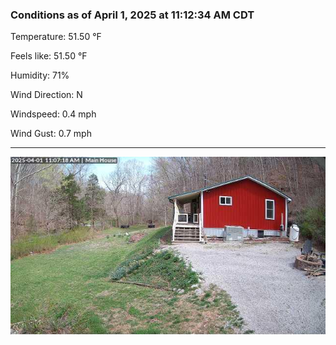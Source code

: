 ### Conditions as of April 1, 2025 at 11:12:34 AM CDT 

Temperature: 51.50 &deg;F

Feels like: 51.50 &deg;F

Humidity: 71%

Wind Direction: N

Windspeed: 0.4 mph

Wind Gust: 0.7 mph

---

<img src="./images/latest.jpeg"/>

